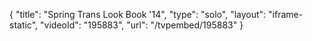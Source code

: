 {
    "title": "Spring Trans Look Book '14",
    "type": "solo",
    "layout": "iframe-static",
    "videoId": "195883",
    "url": "\/tvpembed\/195883"
}